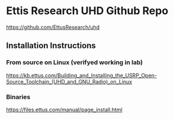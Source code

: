 # Ettis Research UHD Github Repo

https://github.com/EttusResearch/uhd

## Installation Instructions

### From source on Linux (verifyed working in lab)
https://kb.ettus.com/Building_and_Installing_the_USRP_Open-Source_Toolchain_(UHD_and_GNU_Radio)_on_Linux

### Binaries
https://files.ettus.com/manual/page_install.html


